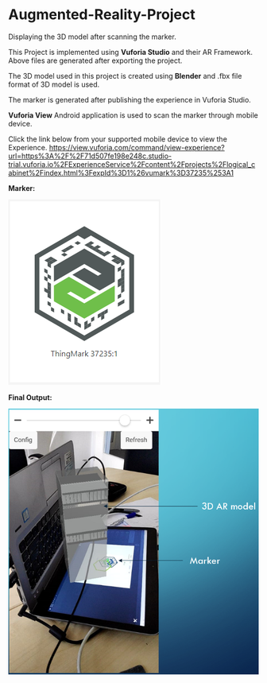 # Augmented-Reality-Project
Displaying the 3D model after scanning the marker.

This Project is implemented using **Vuforia Studio** and their AR Framework. Above files are generated after exporting the project.

The 3D model used in this project is created using **Blender** and .fbx file format of 3D model is used.

The marker is generated after publishing the experience in Vuforia Studio.

**Vuforia View** Android application is used to scan the marker through mobile device.

Click the link below from your supported mobile device to view the Experience.
https://view.vuforia.com/command/view-experience?url=https%3A%2F%2F71d507fe198e248c.studio-trial.vuforia.io%2FExperienceService%2Fcontent%2Fprojects%2Flogical_cabinet%2Findex.html%3FexpId%3D1%26vumark%3D37235%253A1

**Marker:**

![Output Pic](https://github.com/aj-bhagat/Augmented-Reality-Project/blob/master/ThingMark.PNG)


**Final Output:**

![Output Pic](https://github.com/aj-bhagat/Augmented-Reality-Project/blob/master/Output.PNG)
